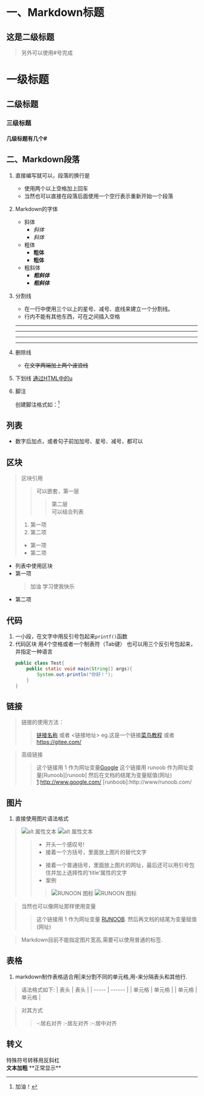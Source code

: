 一、Markdown标题
==
这是二级标题
--

> 另外可以使用#号完成

# 一级标题
## 二级标题
### 三级标题
#### 几级标题有几个#

## 二、Markdown段落

1. 直接编写就可以，段落的换行是  
	+ 使用两个以上空格加上回车
	+ 当然也可以直接在段落后面使用一个空行表示重新开始一个段落  
	
2. Markdown的字体
	+ 斜体
		+ *斜体*
		+ _斜体_
	+ 粗体
		+ **粗体**
		+ __粗体__
	+ 粗斜体
		+ ***粗斜体***
		+ ___粗斜体___  
	
3. 分割线
	+ 在一行中使用三个以上的星号、减号、底线来建立一个分割线。
	+ 行内不能有其他东西，可在之间插入空格
	***
	___
	---
	* * *
	
4. 删除线
	
	+ ~~在文字两端加上两个波浪线~~  
	
5. 下划线
	<u>通过HTML中的u</u>  
	
6. 脚注
	
	创建脚注格式如：[^VIDEJIN]

[^VIDEJIN]: 加油！

## 列表

+ 数字后加点，或者句子前加加号、星号、减号，都可以

## 区块

> 区块引用
>> 可以嵌套，第一层
>>> 第二层  
> 可以结合列表
> 1. 第一项
> 2. 第二项
> + 第一项
> + 第二项  
+ 列表中使用区块
+ 第一项
	>加油
	>学习使我快乐
+ 第二项  

## 代码

1. 一小段，在文字中用反引号包起来`printf()`函数
2. 代码区块
	用4个空格或者一个制表符（Tab键）
	也可以用三个反引号包起来，并指定一种语言
	```java
	public class Test{
		public static void main(String[] args){
			System.out.println("你好！");
		}
	}
	```
	

## 链接

> 链接的使用方法：
>> [链接名称](链接地址)
>> 或者
>> <链接地址>
>> eg.这是一个链接[菜鸟教程](http://www.runoob.com)
>> 或者<https://gitee.com/>  

> 高级链接
>> 这个链接用 1 作为网址变量[Google][1]
>> 这个链接用 runoob 作为网址变量[Runoob][runoob]
>> 然后在文档的结尾为变量赋值(网址)
>> [1]:http://www.google.com/
>> [runboob]:http://www/runoob.com/

## 图片
1. 直接使用图片语法格式
> ![alt 属性文本](图片地址)
> ![alt 属性文本](图片地址"可选标题")
>> + 开头一个感叹号!
>> + 接着一个方括号，里面放上图片的替代文字
>> - 接着一个普通括号，里面放上图片的网址，最后还可以用引号包住并加上选择性的'title'属性的文字
>> - 案例
>>> ![RUNOON 图标](http://static.runoob.com/images/runoob-logo.png)
>>> ![RUNOON 图标](http://static.runoob.com/images/runoob-logo.png "RUNOOB")

>当然也可以像网址那样使用变量
>>这个链接用 1 作为网址变量 [RUNOOB][1].
>>然后再文档的结尾为变量赋值(网址)
>>
>>[1]:http://static.runoob.com/images/runoob-logo.png

>Markdown目前不能指定图片宽高,需要可以使用普通的<img>标签.

## 表格

1. markdown制作表格适合用|来分割不同的单元格,用-来分隔表头和其他行.
	
>语法格式如下:
| 表头   | 表头   |
| ----- | ------ |
| 单元格 | 单元格 |
| 单元格 | 单元格 |

> 对其方式
>>-:居右对齐
>>:-居左对齐
>>:-:居中对齐

## 转义

特殊符号转移用反斜杠 \
**文本加粗**
\*\*正常显示**

